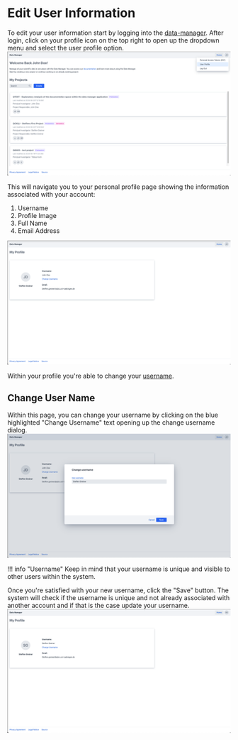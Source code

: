 # Edit User Information

To edit your user information start by logging into the [data-manager](https://rdm.qbic.uni-tuebingen.de/login).
After login, click on your profile icon on the top right to open up the dropdown menu and select the user profile option.
![edit_user_information.png](images/edit_user_information/edit_user_information.png)

This will navigate you to your personal profile page showing the information associated with your account:

1. Username
2. Profile Image
3. Full Name
4. Email Address

![edit_user_information_profile.png](images/edit_user_information/edit_user_information_profile.png)

Within your profile you're able to change your [username](#change-user-name).

## Change User Name

Within this page, you can change your username by clicking on the blue highlighted "Change Username" text opening up the change username dialog.
![edit_user_information_filled_dialog.png](images/edit_user_information/edit_user_information_filled_dialog.png)

!!! info "Username"
    Keep in mind that your username is unique and visible to other users within the system. 

Once you're satisfied with your new username, click the "Save" button.
The system will check if the username is unique and not already associated 
with another account and if that is the case update your username. 
![edit_user_information_changed.png](images/edit_user_information/edit_user_information_changed.png)
